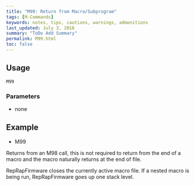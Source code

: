 ```yaml
---
title: "M99: Return from Macro/Subprogram" 
tags: [M-Commands]
keywords: notes, tips, cautions, warnings, admonitions
last_updated: July 3, 2016
summary: "ToDo Add Summary"
permalink: M99.html
toc: false
---
```



## Usage ##
```
M99
```

### Parameters ###
+ none

## Example ##

+ M99

Returns from an M98 call, this is not required to return from the end of a macro and the macro naturally returns at the end of file.

RepRapFirmware closes the currently active macro file. If a nested macro is being run, RepRapFirmware goes up one stack level.
